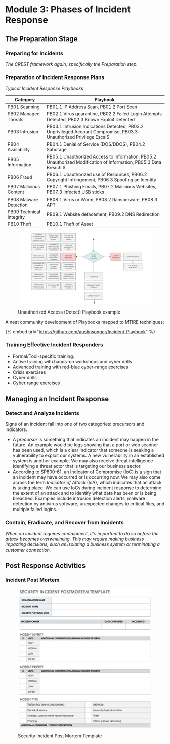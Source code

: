# Module 3: Phases of Incident Response

## The Preparation Stage

### Preparing for Incidents

_The CREST framework again, specifically the Preparation step._

### Preparation of Incident Response Plans

_Typical Incident Response Playbooks_

| Category                 | Playbook                                                                                                            |
| ------------------------ | ------------------------------------------------------------------------------------------------------------------- |
| PB01 Scanning            | PB01.1 IP Address Scan, PB01.2 Port Scan                                                                            |
| PB02 Managed Threats     | PB02.1 Virus quarantine, PB02.2 Failed Login Attempts Detected, PB02.3 Known Exploit Detected                       |
| PB03 Intrusion           | PB03.1 Intrusion Indications Detected, PB03.2 Unprivileged Account Compromise, PB03.3 Unauthorized Privilege Escal$ |
| PB04 Availability        | PB04.1 Denial of Service (DOS/DDOS), PB04.2 Sabotage                                                                |
| PB05 Information         | PB05.1 Unauthorized Access to Information, PB05.2 Unauthorized Modification of Information, PB05.3 Data Breach $    |
| PB06 Fraud               | PB06.1 Unauthorized use of Resources, PB06.2 Copyright Infringement, PB06.3 Spoofing an Identity                    |
| PB07 Malicious Content   | PB07.1 Phishing Emails, PB07.2 Malicious Websites, PB07.3 Infected USB sticks                                       |
| PB08 Malware Detection   | PB08.1 Virus or Worm, PB08.2 Ransomware, PB08.3 APT                                                                 |
| PB09 Technical Integrity | PB09.1 Website defacement, PB09.2 DNS Redirection                                                                   |
| PB10 Theft               | PB10.1 Theft of Asset                                                                                               |

<figure><img src="../../../.gitbook/assets/image (8).png" alt=""><figcaption><p>Unauthorized Access (Detect) Playbook example</p></figcaption></figure>

A neat community development of Playbooks mapped to MTIRE techniques:

{% embed url="https://github.com/austinsonger/Incident-Playbook" %}

### Training Effective Incident Responders

* Formal/Tool-specific training.
* Active training with hands-on workshops and cyber drills
* Advanced training with red-blue cyber-range exercises
* Crisis exercises
* Cyber drills
* Cyber range exercises

## Managing an Incident Response

### Detect and Analyze Incidents

Signs of an incident fall into one of two categories: precursors and indicators.

* A _precursor_ is something that indicates an incident may happen in the future. An example would be logs showing that a port or web scanner has been used, which is a clear indicator that someone is seeking a vulnerability to exploit our systems. A new vulnerability in an established system is another example. We may also receive threat intelligence identifying a threat actor that is targeting our business sector.
* According to SP800-61, an Indicator of Compromise (IoC) is a sign that an incident may have occurred or is occurring now. We may also come across the term _Indicator of Attack_ (IoA), which indicates that an attack is taking place. We can use IoCs during incident response to determine the extent of an attack and to identify what data has been or is being breached. Examples include intrusion detection alerts, malware detection by antivirus software, unexpected changes to critical files, and multiple failed logins.

### Contain, Eradicate, and Recover from Incidents

_When an incident requires containment, it's important to do so before the attack becomes overwhelming. This may require making business impacting decisions, such as isolating a business system or terminating a customer connection._

## Post Response Activities

### Incident Post Mortem

<figure><img src="../../../.gitbook/assets/image (9).png" alt=""><figcaption><p>Security Incident Post Mortem Template</p></figcaption></figure>
